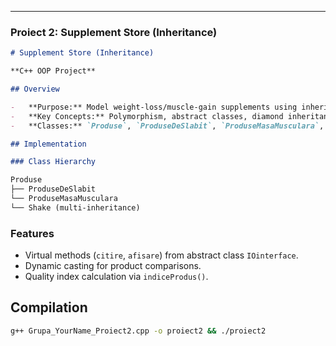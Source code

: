 ---

### **Proiect 2: Supplement Store (Inheritance)**

```markdown
# Supplement Store (Inheritance)

**C++ OOP Project**

## Overview

-   **Purpose:** Model weight-loss/muscle-gain supplements using inheritance.
-   **Key Concepts:** Polymorphism, abstract classes, diamond inheritance.
-   **Classes:** `Produse`, `ProduseDeSlabit`, `ProduseMasaMusculara`, `Shake`.

## Implementation

### Class Hierarchy

Produse
├── ProduseDeSlabit
└── ProduseMasaMusculara
└── Shake (multi-inheritance)
```

### Features

-   Virtual methods (`citire`, `afisare`) from abstract class `IOinterface`.
-   Dynamic casting for product comparisons.
-   Quality index calculation via `indiceProdus()`.

## Compilation

```bash
g++ Grupa_YourName_Proiect2.cpp -o proiect2 && ./proiect2
```
